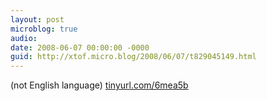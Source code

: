 ```yaml
---
layout: post
microblog: true
audio: 
date: 2008-06-07 00:00:00 -0000
guid: http://xtof.micro.blog/2008/06/07/t829045149.html
---
```

(not English language)
[tinyurl.com/6mea5b](http://tinyurl.com/6mea5b)
